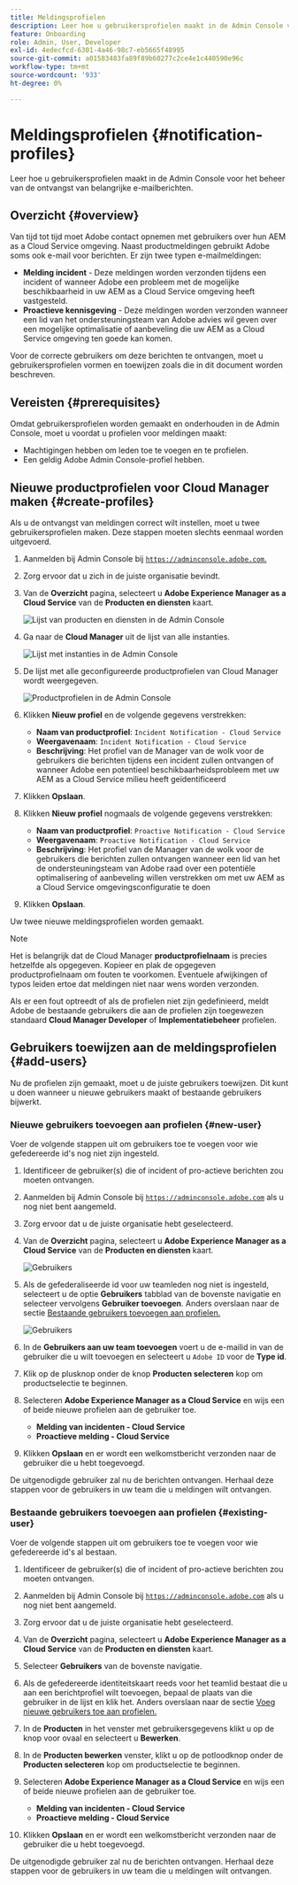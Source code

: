 ```yaml
---
title: Meldingsprofielen
description: Leer hoe u gebruikersprofielen maakt in de Admin Console voor het beheer van de ontvangst van belangrijke e-mailberichten.
feature: Onboarding
role: Admin, User, Developer
exl-id: 4edecfcd-6301-4a46-98c7-eb5665f48995
source-git-commit: a01583483fa89f89b60277c2ce4e1c440590e96c
workflow-type: tm+mt
source-wordcount: '933'
ht-degree: 0%

---
```



# Meldingsprofielen {#notification-profiles}

Leer hoe u gebruikersprofielen maakt in de Admin Console voor het beheer van de ontvangst van belangrijke e-mailberichten.

## Overzicht {#overview}

Van tijd tot tijd moet Adobe contact opnemen met gebruikers over hun AEM as a Cloud Service omgeving. Naast productmeldingen gebruikt Adobe soms ook e-mail voor berichten. Er zijn twee typen e-mailmeldingen:

* **Melding incident** - Deze meldingen worden verzonden tijdens een incident of wanneer Adobe een probleem met de mogelijke beschikbaarheid in uw AEM as a Cloud Service omgeving heeft vastgesteld.
* **Proactieve kennisgeving** - Deze meldingen worden verzonden wanneer een lid van het ondersteuningsteam van Adobe advies wil geven over een mogelijke optimalisatie of aanbeveling die uw AEM as a Cloud Service omgeving ten goede kan komen.

Voor de correcte gebruikers om deze berichten te ontvangen, moet u gebruikersprofielen vormen en toewijzen zoals die in dit document worden beschreven.

## Vereisten {#prerequisites}

Omdat gebruikersprofielen worden gemaakt en onderhouden in de Admin Console, moet u voordat u profielen voor meldingen maakt:

* Machtigingen hebben om leden toe te voegen en te profielen.
* Een geldig Adobe Admin Console-profiel hebben.

## Nieuwe productprofielen voor Cloud Manager maken {#create-profiles}

Als u de ontvangst van meldingen correct wilt instellen, moet u twee gebruikersprofielen maken. Deze stappen moeten slechts eenmaal worden uitgevoerd.

1. Aanmelden bij Admin Console bij [`https://adminconsole.adobe.com`.](https://adminconsole.adobe.com)

1. Zorg ervoor dat u zich in de juiste organisatie bevindt.

1. Van de **Overzicht** pagina, selecteert u **Adobe Experience Manager as a Cloud Service** van de **Producten en diensten** kaart.

   ![Lijst van producten en diensten in de Admin Console](assets/products_services.png)

1. Ga naar de **Cloud Manager** uit de lijst van alle instanties.

   ![Lijst met instanties in de Admin Console](assets/cloud_manager_instance.png)

1. De lijst met alle geconfigureerde productprofielen van Cloud Manager wordt weergegeven.

   ![Productprofielen in de Admin Console](assets/cloud_manager_profiles.png)

1. Klikken **Nieuw profiel** en de volgende gegevens verstrekken:

   * **Naam van productprofiel**: `Incident Notification - Cloud Service`
   * **Weergavenaam**: `Incident Notification - Cloud Service`
   * **Beschrijving**: Het profiel van de Manager van de wolk voor de gebruikers die berichten tijdens een incident zullen ontvangen of wanneer Adobe een potentieel beschikbaarheidsprobleem met uw AEM as a Cloud Service milieu heeft geïdentificeerd

1. Klikken **Opslaan**.

1. Klikken **Nieuw profiel** nogmaals de volgende gegevens verstrekken:

   * **Naam van productprofiel**: `Proactive Notification - Cloud Service`
   * **Weergavenaam**: `Proactive Notification - Cloud Service`
   * **Beschrijving**: Het profiel van de Manager van de wolk voor de gebruikers die berichten zullen ontvangen wanneer een lid van het de ondersteuningsteam van Adobe raad over een potentiële optimalisering of aanbeveling willen verstrekken om met uw AEM as a Cloud Service omgevingsconfiguratie te doen

1. Klikken **Opslaan**.

Uw twee nieuwe meldingsprofielen worden gemaakt.

>[!NOTE]
>
>Het is belangrijk dat de Cloud Manager **productprofielnaam** is precies hetzelfde als opgegeven. Kopieer en plak de opgegeven productprofielnaam om fouten te voorkomen. Eventuele afwijkingen of typos leiden ertoe dat meldingen niet naar wens worden verzonden.
>
>Als er een fout optreedt of als de profielen niet zijn gedefinieerd, meldt Adobe de bestaande gebruikers die aan de profielen zijn toegewezen standaard **Cloud Manager Developer** of **Implementatiebeheer** profielen.

## Gebruikers toewijzen aan de meldingsprofielen {#add-users}

Nu de profielen zijn gemaakt, moet u de juiste gebruikers toewijzen. Dit kunt u doen wanneer u nieuwe gebruikers maakt of bestaande gebruikers bijwerkt.

### Nieuwe gebruikers toevoegen aan profielen {#new-user}

Voer de volgende stappen uit om gebruikers toe te voegen voor wie gefedereerde id&#39;s nog niet zijn ingesteld.

1. Identificeer de gebruiker(s) die of incident of pro-actieve berichten zou moeten ontvangen.

1. Aanmelden bij Admin Console bij [`https://adminconsole.adobe.com`](https://adminconsole.adobe.com) als u nog niet bent aangemeld.

1. Zorg ervoor dat u de juiste organisatie hebt geselecteerd.

1. Van de **Overzicht** pagina, selecteert u **Adobe Experience Manager as a Cloud Service** van de **Producten en diensten** kaart.

   ![Gebruikers](assets/product_services.png)

1. Als de gefederaliseerde id voor uw teamleden nog niet is ingesteld, selecteert u de optie **Gebruikers** tabblad van de bovenste navigatie en selecteer vervolgens **Gebruiker toevoegen**. Anders overslaan naar de sectie [Bestaande gebruikers toevoegen aan profielen.](#existing-users)

   ![Gebruikers](assets/cloud_manager_add_user.png)

1. In de **Gebruikers aan uw team toevoegen** voert u de e-mailid in van de gebruiker die u wilt toevoegen en selecteert u `Adobe ID` voor de **Type id**.

1. Klik op de plusknop onder de knop **Producten selecteren** kop om productselectie te beginnen.

1. Selecteren **Adobe Experience Manager as a Cloud Service** en wijs een of beide nieuwe profielen aan de gebruiker toe.

   * **Melding van incidenten - Cloud Service**
   * **Proactieve melding - Cloud Service**

1. Klikken **Opslaan** en er wordt een welkomstbericht verzonden naar de gebruiker die u hebt toegevoegd.

De uitgenodigde gebruiker zal nu de berichten ontvangen. Herhaal deze stappen voor de gebruikers in uw team die u meldingen wilt ontvangen.

### Bestaande gebruikers toevoegen aan profielen {#existing-user}

Voer de volgende stappen uit om gebruikers toe te voegen voor wie gefedereerde id&#39;s al bestaan.

1. Identificeer de gebruiker(s) die of incident of pro-actieve berichten zou moeten ontvangen.

1. Aanmelden bij Admin Console bij [`https://adminconsole.adobe.com`](https://adminconsole.adobe.com) als u nog niet bent aangemeld.

1. Zorg ervoor dat u de juiste organisatie hebt geselecteerd.

1. Van de **Overzicht** pagina, selecteert u **Adobe Experience Manager as a Cloud Service** van de **Producten en diensten** kaart.

1. Selecteer **Gebruikers** van de bovenste navigatie.

1. Als de gefedereerde identiteitskaart reeds voor het teamlid bestaat die u aan een berichtprofiel wilt toevoegen, bepaal de plaats van die gebruiker in de lijst en klik het. Anders overslaan naar de sectie [Voeg nieuwe gebruikers toe aan profielen.](#add-user)

1. In de **Producten** in het venster met gebruikersgegevens klikt u op de knop voor ovaal en selecteert u **Bewerken**.

1. In de **Producten bewerken** venster, klikt u op de potloodknop onder de **Producten selecteren** kop om productselectie te beginnen.

1. Selecteren **Adobe Experience Manager as a Cloud Service** en wijs een of beide nieuwe profielen aan de gebruiker toe.

   * **Melding van incidenten - Cloud Service**
   * **Proactieve melding - Cloud Service**

1. Klikken **Opslaan** en er wordt een welkomstbericht verzonden naar de gebruiker die u hebt toegevoegd.

De uitgenodigde gebruiker zal nu de berichten ontvangen. Herhaal deze stappen voor de gebruikers in uw team die u meldingen wilt ontvangen.
